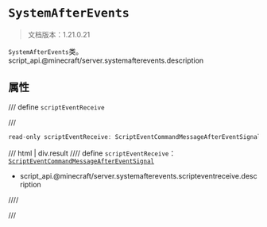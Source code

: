 # `SystemAfterEvents`

> 文档版本：1.21.0.21

`SystemAfterEvents`类。script_api.@minecraft/server.systemafterevents.description

## 属性

/// define
`scriptEventReceive`


///

```js
read-only scriptEventReceive: ScriptEventCommandMessageAfterEventSignal;
```

/// html | div.result
//// define
`scriptEventReceive`：[`ScriptEventCommandMessageAfterEventSignal`](./scripteventcommandmessageaftereventsignal.md)

- script_api.@minecraft/server.systemafterevents.scripteventreceive.description


////

///

